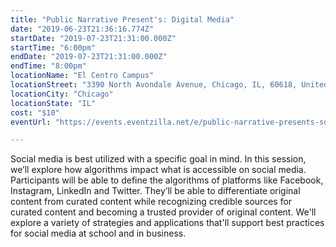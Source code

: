 ```yaml
---
title: "Public Narrative Present's: Digital Media"
date: "2019-06-23T21:36:16.774Z"
startDate: "2019-07-23T21:31:00.000Z"
startTime: "6:00pm"
endDate: "2019-07-23T21:31:00.000Z"
endTime: "8:00pm"
locationName: "El Centro Campus"
locationStreet: "3390 North Avondale Avenue, Chicago, IL, 60618, United States"
locationCity: "Chicago"
locationState: "IL"
cost: "$10"
eventUrl: "https://events.eventzilla.net/e/public-narrative-presents-social-media-2138742676"

---
```


Social media is best utilized with a specific goal in mind. In this session, we’ll explore how algorithms impact what is accessible on social media. Participants will be able to define the algorithms of platforms like Facebook, Instagram, LinkedIn and Twitter. They’ll be able to differentiate original content from curated content while recognizing credible sources for curated content and becoming a trusted provider of original content. We'll explore a variety of strategies and applications that'll support best practices for social media at school and in business.

